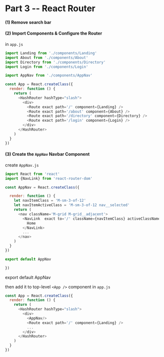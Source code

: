 # Part 3 -- React Router

#### (1) Remove search bar

#### (2) Import Components & Configure the Router
in `app.js`

```js
import Landing from './components/Landing'
import About from './components/About'
import Directory from './components/Directory'
import Login from './components/Login'

import AppNav from './components/AppNav'

const App = React.createClass({
  render: function () {
    return (
      <HashRouter hashType="slash">
        <div>
          <Route exact path='/' component={Landing} />
          <Route exact path='/about' component={About} />
          <Route exact path='/directory' component={Directory} />
          <Route exact path='/login' component={Login} />
        </div>
      </HashRouter>
    )
  }
})  
```

#### (3) Create the `AppNav` Navbar Component

create `AppNav.js`
```js
import React from 'react'
import {NavLink} from 'react-router-dom'

const AppNav = React.createClass({

  render: function () {
    let navItemClass = 'M-sm-3-of-12'
    let navItemActiveClass = 'M-sm-3-of-12 nav__selected'
    return (
      <nav className='M-grid M-grid__adjacent'>
        <NavLink  exact to='/' className={navItemClass} activeClassName={navItemActiveClass}>
          Home
        </NavLink>
        ...
      </nav>
    )
  }
})

export default AppNav

})
```

export default AppNav

then add it to top-level `<App />` component in `app.js`

```js
const App = React.createClass({
  render: function () {
    return (
      <HashRouter hashType="slash">
        <div>
          <AppNav/>
          <Route exact path='/' component={Landing} />
          ...
        </div>
      </HashRouter>
    )
  }
})
```

